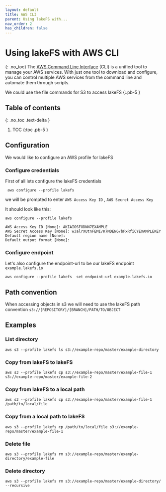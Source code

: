 ```yaml
---
layout: default
title: AWS CLI
parent: Using lakeFS with...
nav_order: 2
has_children: false
---
```


# Using lakeFS with AWS CLI
{: .no_toc}
The [AWS Command Line Interface](https://aws.amazon.com/cli/) (CLI) is a unified tool to manage your AWS services.
With just one tool to download and configure,
you can control multiple AWS services from the command line and automate them through scripts.


We could use the file commands for S3 to access lakeFS
{:.pb-5 }

## Table of contents
{: .no_toc .text-delta }

1. TOC
{:toc .pb-5 }

## Configuration

We would like to configure an AWS profile for lakeFS 

### Configure credentials
First of all lets configure the lakeFS credentials
```
 aws configure --profile lakefs
```
we will be prompted to enter ```AWS Access Key ID``` , ```AWS Secret Access Key``` 

It should look like this:
```
aws configure --profile lakefs
  
AWS Access Key ID [None]: AKIAIOSFODNN7EXAMPLE    
AWS Secret Access Key [None]: wJalrXUtnFEMI/K7MDENG/bPxRfiCYEXAMPLEKEY
Default region name [None]: 
Default output format [None]:
```
### Configure endpoint

Let's also configure the endpoint-url to be our lakeFS endpoint ```example.lakefs.io```

```
aws configure --profile lakefs  set endpoint-url example.lakefs.io
```

## Path convention
When accessing objects in s3 we will need to use the lakeFS path convention
    ```s3://[REPOSITORY]/[BRANCH]/PATH/TO/OBJECT```

## Examples

### List directory 

``` 
aws s3 --profile lakefs ls s3://example-repo/master/example-directory
```

### Copy from lakeFS to lakeFS

``` 
aws s3 --profile lakefs cp s3://example-repo/master/example-file-1 s3://example-repo/master/example-file-2
```

### Copy from lakeFS to a local path
```
aws s3 --profile lakefs cp s3://example-repo/master/example-file-1 /path/to/local/file
```
### Copy from a local path to lakeFS
```
aws s3 --profile lakefs cp /path/to/local/file s3://example-repo/master/example-file-1
```
### Delete file 
``` 
aws s3 --profile lakefs rm s3://example-repo/master/example-directory/example-file
```

### Delete directory
``` 
aws s3 --profile lakefs rm s3://example-repo/master/example-directory/ --recursive
```
